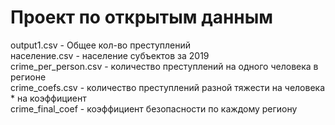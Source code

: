 # Проект по открытым данным
 output1.csv - Общее кол-во преступлений \
 население.csv - население субъектов за 2019 \
 crime_per_person.csv - количество преступлений на одного человека в регионе \
 crime_coefs.csv - количество преступлений разной тяжести на человека * на коэффициент \
 crime_final_coef - коэффициент безопасности по каждому региону

